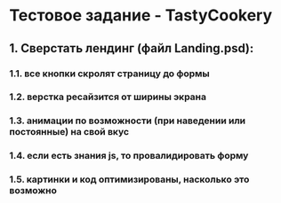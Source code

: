# Тестовое задание - TastyCookery 

## 1. Сверстать лендинг (файл Landing.psd):
### 1.1. все кнопки скролят страницу до формы
### 1.2. верстка ресайзится от ширины экрана
### 1.3. анимации по возможности (при наведении или постоянные) на свой вкус
### 1.4. если есть знания js, то провалидировать форму
### 1.5. картинки и код оптимизированы, насколько это возможно
